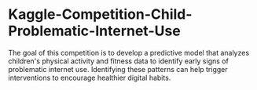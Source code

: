 # Kaggle-Competition-Child-Problematic-Internet-Use
The goal of this competition is to develop a predictive model that analyzes children's physical activity and fitness data to identify early signs of problematic internet use. Identifying these patterns can help trigger interventions to encourage healthier digital habits.
